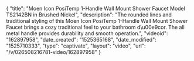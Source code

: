 {
    "title": "Moen Icon PosiTemp 1-Handle Wall Mount Shower Faucet Model TS2142BN in Brushed Nickel",
    "description": "The rounded lines and traditional styling of this Moen Icon PosiTemp 1-Handle Wall Mount Shower Faucet brings a cozy traditional feel to your bathroom d\u00e9cor. The all metal handle provides durability and smooth operation.",
    "videoid": "162897958",
    "date_created": "1525365168",
    "date_modified": "1525710333",
    "type": "captivate",
    "layout": "video",
    "url": "\/v\/026508216781-video\/162897958"
}